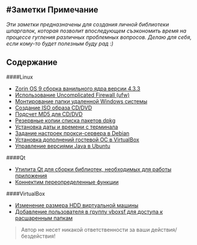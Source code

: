 #Заметки
Примечание
----------
*Эти заметки предназначены для создания личной библиотеки шпаргалок, 
которая позволит впоследующем съэкономить время на процессе гугления
различных проблемных вопросов. Делаю для себя, если кому-то будет полезным
буду рад :)*

Содержание
----------
####Linux
- [Zorin OS 9 сборка ванильного ядра версии 4.3.3](linux/zorin-update-core.md)
- [Использование Uncomplicated Firewall (ufw)](linux/using-ufw.md)
- [Монтирование папки удаленной Windows системы](linux/mount-lan-windows-machines.md)
- [Создание ISO образа CD/DVD](linux/create-iso.md)
- [Подсчет MD5 для CD/DVD](linux/calculate-md5-dvd.md)
- [Резервные копии списка пакетов dpkg](linux/dpkg-backup.md)
- [Установка даты и времени с терминала](linux/set-date-from-term.md)
- [Задание настроек прокси-сервера в Debian](linux/debian-proxy.md)
- [Установка дополнений гостевой ОС в VirtualBox](linux/install-addition-guest-vbox.md)
- [Управление версиями Java в Ubuntu](linux/ubuntu-change-java-version-for-use.md)

####Qt
- [Утилита Qt для сборки библиотек, необходимых для работы приложения](qt/windeployqt.md)
- [Коннектим переопределенные функции](qt/connect-overdrive-functions.md)

####VirtualBox
- [Изменение размера HDD виртуальной машины](virtual-box/resize-vdi.md)
- [Добавление пользователя в группу vboxsf для доступа к расшаренным папкам ](virtual-box/add-user-to-vbox-group.md)

> Автор не несет никакой ответственности за ваши действия/бездействия!